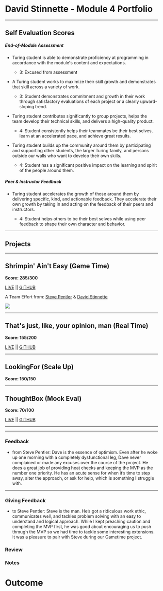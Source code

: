 # David Stinnette - Module 4 Portfolio
---
## Self Evaluation Scores
##### End-of-Module Assessment

- Turing student is able to demonstrate proficiency at programming in accordance with the module's content and expectations.

    - 3: Excused from assessment

- A Turing student works to maximize their skill growth and demonstrates that skill across a variety of work.

     - 3: Student demonstrates commitment and growth in their work through satisfactory evaluations of each project or a clearly upward-sloping trend.

- Turing student contributes significantly to group projects, helps the team develop their technical skills, and delivers a high-quality product.

    - 4: Student consistently helps their teammates be their best selves, learn at an accelerated pace, and achieve great results.

- Turing student builds up the community around them by participating and supporting other students, the larger Turing family, and persons outside our walls who want to develop their own skills.

    - 4: Student has a significant positive impact on the learning and spirit of the people around them.

##### Peer & Instructor Feedback

- Turing student accelerates the growth of those around them by delivering specific, kind, and actionable feedback. They accelerate their own growth by taking in and acting on the feedback of their peers and instructors.

    - 4: Student helps others to be their best selves while using peer feedback to shape their own character and behavior.

---

## Projects
---
## Shrimpin' Ain't Easy (Game Time)
**Score: 285/300**

[LIVE](http://stevepentler.github.io/GameTime/) || [GITHUB](https://github.com/stevepentler/GameTime)

A Team Effort from:
[Steve Pentler](https://github.com/stevepentler) & [David Stinnette](https://github.com/dastinnette)

![](http://g.recordit.co/GQ0WUINzlO.gif)

___

## That's just, like, your opinion, man (Real Time)
**Score: 155/200**

[LIVE](http://just-like-your-opinion-man.herokuapp.com/) || [GITHUB](https://github.com/dastinnette/real-time)

___

## LookingFor (Scale Up)
**Score: 150/150**

___

## ThoughtBox (Mock Eval)
**Score: 70/100**

[LIVE](http://thoughtboxer.herokuapp.com/) || [GITHUB](https://github.com/dastinnette/thoughtbox)

___
___
### Feedback

* from Steve Pentler: Dave is the essence of optimism. Even after he woke up one morning with a completely dysfunctional leg, Dave never complained or made any excuses over the course of the project. He does a great job of providing heat checks and keeping the MVP as the number one priority. He has an acute sense for when it’s time to step away, alter the approach, or ask for help, which is something I struggle with.
___

### Giving Feedback

* to Steve Pentler: Steve is the man. He’s got a ridiculous work ethic, communicates well, and tackles problem solving with an easy to understand and logical approach. While I kept preaching caution and completing the MVP first, he was good about encouraging us to push through the MVP so we had time to tackle some interesting extensions. It was a pleasure to pair with Steve during our Gametime project.

### Review

### Notes

# Outcome
